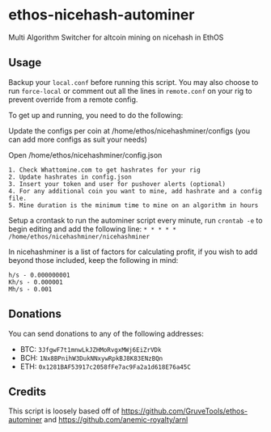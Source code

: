 # ethos-nicehash-autominer
Multi Algorithm Switcher for altcoin mining on nicehash in EthOS


## Usage

Backup your `local.conf` before running this script. You may also choose to run `force-local` or comment out all the lines in `remote.conf` on your rig to prevent override from a remote config.

To get up and running, you need to do the following:

Update the configs per coin at /home/ethos/nicehashminer/configs (you can add more configs as suit your needs)

Open /home/ethos/nicehashminer/config.json 

	1. Check Whattomine.com to get hashrates for your rig
	2. Update hashrates in config.json
	3. Insert your token and user for pushover alerts (optional)
	4. For any additional coin you want to mine, add hashrate and a config file.
	5. Mine duration is the minimum time to mine on an algorithm in hours

Setup a crontask to run the autominer script every minute, run `crontab -e` to begin editing and add the following line:
    `* * * * * /home/ethos/nicehashminer/nicehashminer`
	
In nicehashminer is a list of factors for calculating profit, if you wish to add beyond those included, keep the following in mind:

    h/s - 0.000000001
    Kh/s - 0.000001
    Mh/s - 0.001

## Donations

You can send donations to any of the following addresses:

* BTC: `3JfgwF7t1mnwLkJZHMoRvgxMWj6EiZrVDk`
* BCH: `1Nx8BPnihW3DukNNxywRpkBJ8K83ENzBQn`
* ETH: `0x1281BAF53917c2058fFe7ac9Fa2a1d618E76a45C`

## Credits

This script is loosely based off of https://github.com/GruveTools/ethos-autominer and https://github.com/anemic-royalty/arnl
